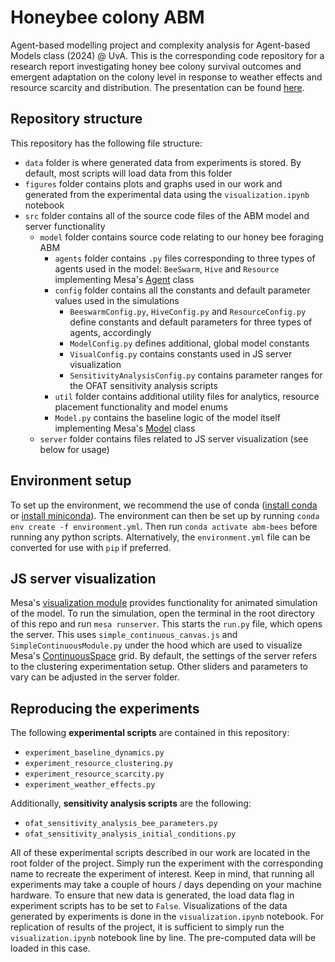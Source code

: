 # Honeybee colony ABM

Agent-based modelling project and complexity analysis for Agent-based Models class (2024) @ UvA. This is the corresponding code repository for a research report investigating honey bee colony survival outcomes and emergent adaptation on the colony level in response to weather effects and resource scarcity and distribution. The presentation can be found [here](./presentation.pdf).

## Repository structure

This repository has the following file structure:

* `data` folder is where generated data from experiments is stored. By default, most scripts will load data from this folder
* `figures` folder contains plots and graphs used in our work and generated from the experimental data using the `visualization.ipynb` notebook
* `src` folder contains all of the source code files of the ABM model and server functionality
  * `model` folder contains source code relating to our honey bee foraging ABM
    * `agents` folder contains `.py` files corresponding to three types of agents used in the model: `BeeSwarm`, `Hive` and `Resource` implementing Mesa's [Agent](https://mesa.readthedocs.io/en/latest/_modules/mesa/agent.html#Agent) class
    * `config` folder contains all the constants and default parameter values used in the simulations
      * `BeeswarmConfig.py`, `HiveConfig.py` and `ResourceConfig.py` define constants and default parameters for three types of agents, accordingly
      * `ModelConfig.py` defines additional, global model constants 
      * `VisualConfig.py` contains constants used in JS server visualization
      * `SensitivityAnalysisConfig.py` contains parameter ranges for the OFAT sensitivity analysis scripts
    * `util` folder contains additional utility files for analytics, resource placement functionality and model enums
    * `Model.py` contains the baseline logic of the model itself implementing Mesa's [Model](https://mesa.readthedocs.io/en/latest/_modules/mesa/model.html#Model) class
  * `server` folder contains files related to JS server visualization (see below for usage)

## Environment setup

To set up the environment, we recommend the use of conda ([install conda](https://anaconda.org/anaconda/conda) or [install miniconda](https://docs.anaconda.com/miniconda/miniconda-install/)). The environment can then be set up by running `conda env create -f environment.yml`. Then run `conda activate abm-bees` before running any python scripts. Alternatively, the `environment.yml` file can be converted for use with `pip` if preferred.

## JS server visualization

Mesa's [visualization module](https://mesa.readthedocs.io/en/latest/apis/visualization.html) provides functionality for animated simulation of the model. To run the simulation, open the terminal in the root directory of this repo and run `mesa runserver`. This starts the `run.py` file, which opens the server. This uses `simple_continuous_canvas.js` and `SimpleContinuousModule.py` under the hood which are used to visualize Mesa's [ContinuousSpace](https://mesa.readthedocs.io/en/latest/apis/space.html#mesa.space.ContinuousSpace) grid. By default, the settings of the server refers to the clustering experimentation setup. Other sliders and parameters to vary can be adjusted in the server folder.

## Reproducing the experiments

The following **experimental scripts** are contained in this repository:
- `experiment_baseline_dynamics.py`
- `experiment_resource_clustering.py`
- `experiment_resource_scarcity.py`
- `experiment_weather_effects.py`

Additionally, **sensitivity analysis scripts** are the following:
- `ofat_sensitivity_analysis_bee_parameters.py`
- `ofat_sensitivity_analysis_initial_conditions.py`

All of these experimental scripts described in our work are located in the root folder of the project. Simply run the experiment with the corresponding name to recreate the experiment of interest. Keep in mind, that running all experiments may take a couple of hours / days depending on your machine hardware. To ensure that new data is generated, the load data flag in experiment scripts has to be set to `False`. Visualizations of the data generated by experiments is done in the `visualization.ipynb` notebook. For replication of results of the project, it is sufficient to simply run the `visualization.ipynb` notebook line by line. The pre-computed data will be loaded in this case.
